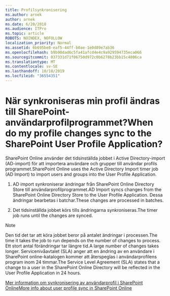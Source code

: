 ```yaml
---
title: Profilsynkronisering
ms.author: arnek
author: arnek
ms.date: 6/20/2018
ms.audience: ITPro
ms.topic: article
ROBOTS: NOINDEX, NOFOLLOW
localization_priority: Normal
ms.assetid: 6b695be8-eaf5-44ff-b0ae-1e0d89e7ab36
ms.openlocfilehash: b9b90dad6c5fa41afcd4e4c9a929594735eca066
ms.sourcegitcommit: 037331d71f06750d972c0b6278b23bb15c4806ca
ms.translationtype: MT
ms.contentlocale: sv-SE
ms.lasthandoff: 10/18/2019
ms.locfileid: "36554351"
---
```

# <a name="when-do-my-profile-changes-sync-to-the-sharepoint-user-profile-application"></a><span data-ttu-id="86289-102">När synkroniseras min profil ändras till SharePoint-användarprofilprogrammet?</span><span class="sxs-lookup"><span data-stu-id="86289-102">When do my profile changes sync to the SharePoint User Profile Application?</span></span>

<span data-ttu-id="86289-103">SharePoint Online använder det tidsinställda jobbet i Active Directory-import (AD-import) för att importera användare och grupper till användar profils programmet.</span><span class="sxs-lookup"><span data-stu-id="86289-103">SharePoint Online uses the Active Directory Import timer job (AD Import) to import users and groups into the User Profile Application.</span></span> 
  
1. <span data-ttu-id="86289-104">AD import synkroniserar ändringar från SharePoint Online Directory Store till användarprofilprogrammet.</span><span class="sxs-lookup"><span data-stu-id="86289-104">AD Import syncs changes from the SharePoint Online Directory Store to the User Profile Application.</span></span> <span data-ttu-id="86289-105">Dessa ändringar bearbetas i batchar.</span><span class="sxs-lookup"><span data-stu-id="86289-105">These changes are processed in batches.</span></span>
    
2. <span data-ttu-id="86289-106">Det tidsinställda jobbet körs tills ändringarna synkroniseras.</span><span class="sxs-lookup"><span data-stu-id="86289-106">The timer job runs until the changes are synced.</span></span>
    
> [!NOTE]
> <span data-ttu-id="86289-107">Den tid det tar att köra jobbet beror på antalet ändringar i processen.</span><span class="sxs-lookup"><span data-stu-id="86289-107">The time it takes the job to run depends on the number of changes to process.</span></span> <span data-ttu-id="86289-108">Ett stort antal förändringar tar längre tid.</span><span class="sxs-lookup"><span data-stu-id="86289-108">A large number of changes takes longer.</span></span> <span data-ttu-id="86289-109">Servicenivåavtalet (SLA) anger att en ändring av en användare i SharePoint online-katalogen kommer att återspeglas i användarprofilens program inom 24 timmar.</span><span class="sxs-lookup"><span data-stu-id="86289-109">The Service Level Agreement (SLA) states that a change to a user in the SharePoint Online Directory will be reflected in the User Profile Application in 24 hours.</span></span> 
  
[<span data-ttu-id="86289-110">Mer information om synkronisering av användarprofil i SharePoint Online</span><span class="sxs-lookup"><span data-stu-id="86289-110">More info about user profile sync in SharePoint Online</span></span>](https://go.microsoft.com/fwlink/?linkid=875671)
  

